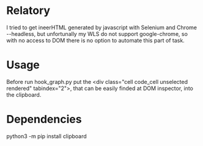 # Relatory
I tried to get ineerHTML generated by javascript with Selenium and Chrome --headless, but unfortunally my WLS do not support google-chrome, so with no access to DOM there is no option to automate this part of task.

# Usage
Before run hook_graph.py put the \<div class="cell code_cell unselected rendered" tabindex="2"\>, that can be easily finded at DOM inspector, into the clipboard.
  
# Dependencies
python3 -m pip install clipboard
